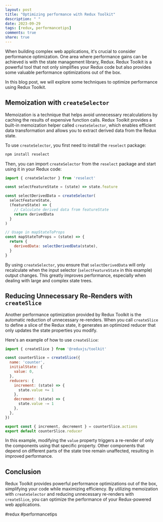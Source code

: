 ```yaml
---
layout: post
title: "Optimizing performance with Redux Toolkit"
description: " "
date: 2023-09-29
tags: [redux, performancetips]
comments: true
share: true
---
```


When building complex web applications, it's crucial to consider performance optimization. One area where performance gains can be achieved is with the state management library, Redux. Redux Toolkit is a powerful tool that not only simplifies your Redux code but also provides some valuable performance optimizations out of the box.

In this blog post, we will explore some techniques to optimize performance using Redux Toolkit.

## Memoization with `createSelector`

Memoization is a technique that helps avoid unnecessary recalculations by caching the results of expensive function calls. Redux Toolkit provides a built-in memoization helper called `createSelector`, which enables efficient data transformation and allows you to extract derived data from the Redux state.

To use `createSelector`, you first need to install the `reselect` package:

```bash
npm install reselect
```

Then, you can import `createSelector` from the `reselect` package and start using it in your Redux code:

```javascript
import { createSelector } from 'reselect'

const selectFeatureState = (state) => state.feature

const selectDerivedData = createSelector(
  selectFeatureState,
  (featureState) => {
    // Calculate derived data from featureState
    return derivedData
  }
)

// Usage in mapStateToProps
const mapStateToProps = (state) => {
  return {
    derivedData: selectDerivedData(state),
  }
}
```

By using `createSelector`, you ensure that `selectDerivedData` will only recalculate when the input selector (`selectFeatureState` in this example) output changes. This greatly improves performance, especially when dealing with large and complex state trees.

## Reducing Unnecessary Re-Renders with `createSlice`

Another performance optimization provided by Redux Toolkit is the automatic reduction of unnecessary re-renders. When you call `createSlice` to define a slice of the Redux state, it generates an optimized reducer that only updates the state properties you modify.

Here's an example of how to use `createSlice`:

```javascript
import { createSlice } from '@reduxjs/toolkit'

const counterSlice = createSlice({
  name: 'counter',
  initialState: {
    value: 0,
  },
  reducers: {
    increment: (state) => {
      state.value += 1
    },
    decrement: (state) => {
      state.value -= 1
    },
  },
})

export const { increment, decrement } = counterSlice.actions
export default counterSlice.reducer
```

In this example, modifying the `value` property triggers a re-render of only the components using that specific property. Other components that depend on different parts of the state tree remain unaffected, resulting in improved performance.

## Conclusion

Redux Toolkit provides powerful performance optimizations out of the box, simplifying your code while maximizing efficiency. By utilizing memoization with `createSelector` and reducing unnecessary re-renders with `createSlice`, you can optimize the performance of your Redux-powered web applications.

#redux #performancetips